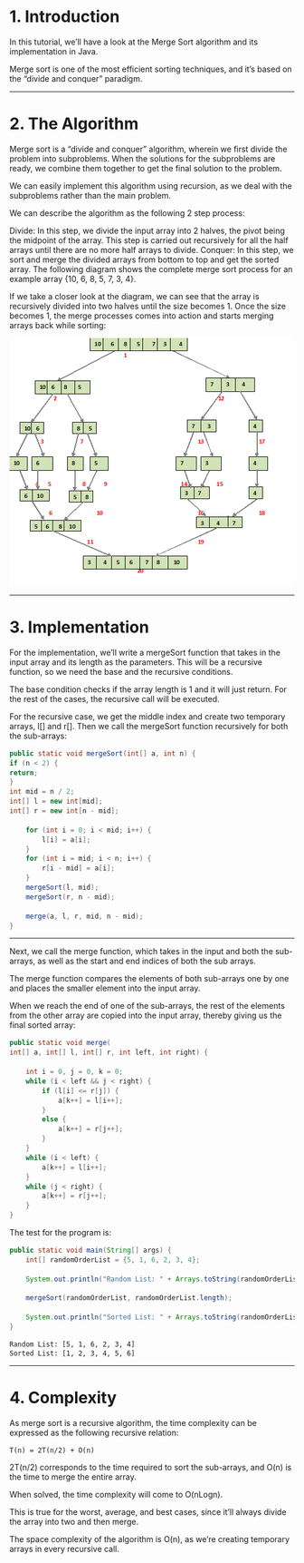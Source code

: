 # 1. Introduction
   In this tutorial, we’ll have a look at the Merge Sort algorithm and its implementation in Java.

Merge sort is one of the most efficient sorting techniques, and it’s based on the “divide and conquer” paradigm.

---

# 2. The Algorithm
   Merge sort is a “divide and conquer” algorithm, wherein we first divide the problem into subproblems. When the solutions for the subproblems are ready, we combine them together to get the final solution to the problem.

We can easily implement this algorithm using recursion, as we deal with the subproblems rather than the main problem.

We can describe the algorithm as the following 2 step process:

Divide: In this step, we divide the input array into 2 halves, the pivot being the midpoint of the array. This step is carried out recursively for all the half arrays until there are no more half arrays to divide.
Conquer: In this step, we sort and merge the divided arrays from bottom to top and get the sorted array.
The following diagram shows the complete merge sort process for an example array {10, 6, 8, 5, 7, 3, 4}.

If we take a closer look at the diagram, we can see that the array is recursively divided into two halves until the size becomes 1. Once the size becomes 1, the merge processes comes into action and starts merging arrays back while sorting:

![img.png](img.png)

---

# 3. Implementation
   For the implementation, we’ll write a mergeSort function that takes in the input array and its length as the parameters. This will be a recursive function, so we need the base and the recursive conditions.

The base condition checks if the array length is 1 and it will just return. For the rest of the cases, the recursive call will be executed.

For the recursive case, we get the middle index and create two temporary arrays, l[] and r[]. Then we call the mergeSort function recursively for both the sub-arrays:
```java
public static void mergeSort(int[] a, int n) {
if (n < 2) {
return;
}
int mid = n / 2;
int[] l = new int[mid];
int[] r = new int[n - mid];

    for (int i = 0; i < mid; i++) {
        l[i] = a[i];
    }
    for (int i = mid; i < n; i++) {
        r[i - mid] = a[i];
    }
    mergeSort(l, mid);
    mergeSort(r, n - mid);

    merge(a, l, r, mid, n - mid);
}
```

---

Next, we call the merge function, which takes in the input and both the sub-arrays, as well as the start and end indices of both the sub arrays.

The merge function compares the elements of both sub-arrays one by one and places the smaller element into the input array.

When we reach the end of one of the sub-arrays, the rest of the elements from the other array are copied into the input array, thereby giving us the final sorted array:
```java
public static void merge(
int[] a, int[] l, int[] r, int left, int right) {

    int i = 0, j = 0, k = 0;
    while (i < left && j < right) {
        if (l[i] <= r[j]) {
            a[k++] = l[i++];
        }
        else {
            a[k++] = r[j++];
        }
    }
    while (i < left) {
        a[k++] = l[i++];
    }
    while (j < right) {
        a[k++] = r[j++];
    }
}
```
The test for the program is:

```java
public static void main(String[] args) {
    int[] randomOrderList = {5, 1, 6, 2, 3, 4};

    System.out.println("Random List: " + Arrays.toString(randomOrderList));

    mergeSort(randomOrderList, randomOrderList.length);

    System.out.println("Sorted List: " + Arrays.toString(randomOrderList));
}
```
```terminal
Random List: [5, 1, 6, 2, 3, 4]
Sorted List: [1, 2, 3, 4, 5, 6]
```

---

# 4. Complexity
   As merge sort is a recursive algorithm, the time complexity can be expressed as the following recursive relation:

```terminal
T(n) = 2T(n/2) + O(n)
```

2T(n/2) corresponds to the time required to sort the sub-arrays, and O(n) is the time to merge the entire array.

When solved, the time complexity will come to O(nLogn).

This is true for the worst, average, and best cases, since it’ll always divide the array into two and then merge.

The space complexity of the algorithm is O(n), as we’re creating temporary arrays in every recursive call.